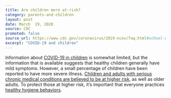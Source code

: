 ```yaml
---
title: Are children more at-risk?
category: parents-and-children
layout: post
date: March  19, 2020
source: CDC
promoted: false
source_url: https://www.cdc.gov/coronavirus/2019-ncov/faq.html#school-dismissals
excerpt: "COVID-19 and children"
---
```


Information about [COVID-19 in children](https://www.cdc.gov/coronavirus/2019-ncov/faq.html#anchor_1584387482747) is somewhat limited, but the information that is available suggests that healthy children generally have mild symptoms. However, a small percentage of children have been reported to have more severe illness. 
[Children and adults with serious chronic medical conditions are believed to be at higher risk](https://www.cdc.gov/coronavirus/2019-ncov/specific-groups/high-risk-complications.html), as well as older adults. To protect those at higher risk, it’s important that everyone practices [healthy hygiene behaviors](https://www.cdc.gov/coronavirus/2019-ncov/prepare/prevention.html).
